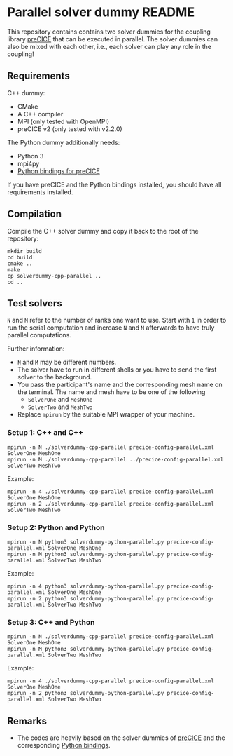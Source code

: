 # Parallel solver dummy README

This repository contains contains two solver dummies for the coupling library [preCICE](https://github.com/precice/precice) that can be executed in parallel. The solver dummies can also be mixed with each other, i.e., each solver can play any role in the coupling!

## Requirements

C++ dummy:
- CMake
- A C++ compiler
- MPI (only tested with OpenMPI)
- preCICE v2 (only tested with v2.2.0)

The Python dummy additionally needs:
- Python 3
- mpi4py
- [Python bindings for preCICE](https://github.com/precice/python-bindings)

If you have preCICE and the Python bindings installed, you should have all requirements installed.

## Compilation

Compile the C++ solver dummy and copy it back to the root of the repository:

```
mkdir build
cd build
cmake ..
make
cp solverdummy-cpp-parallel ..
cd ..
```

## Test solvers

`N` and `M` refer to the number of ranks one want to use. Start with `1` in order to run the serial computation and increase `N` and `M` afterwards to have truly parallel computations.

Further information:
- `N` and `M` may be different numbers.
- The solver have to run in different shells or you have to send the first solver to the background.
- You pass the participant's name and the corresponding mesh name on the terminal. The name and mesh have to be one of the following
    - `SolverOne` and `MeshOne`
    - `SolverTwo` and `MeshTwo`
- Replace `mpirun` by the suitable MPI wrapper of your machine.

### Setup 1: C++ and C++

```
mpirun -n N ./solverdummy-cpp-parallel precice-config-parallel.xml SolverOne MeshOne
mpirun -n M ./solverdummy-cpp-parallel ../precice-config-parallel.xml SolverTwo MeshTwo
```

Example:
```
mpirun -n 4 ./solverdummy-cpp-parallel precice-config-parallel.xml SolverOne MeshOne
mpirun -n 2 ./solverdummy-cpp-parallel precice-config-parallel.xml SolverTwo MeshTwo
```

### Setup 2: Python and Python

```
mpirun -n N python3 solverdummy-python-parallel.py precice-config-parallel.xml SolverOne MeshOne
mpirun -n M python3 solverdummy-python-parallel.py precice-config-parallel.xml SolverTwo MeshTwo
```

Example:
```
mpirun -n 4 python3 solverdummy-python-parallel.py precice-config-parallel.xml SolverOne MeshOne
mpirun -n 2 python3 solverdummy-python-parallel.py precice-config-parallel.xml SolverTwo MeshTwo
```

### Setup 3: C++ and Python

```
mpirun -n N ./solverdummy-cpp-parallel precice-config-parallel.xml SolverOne MeshOne
mpirun -n M python3 solverdummy-python-parallel.py precice-config-parallel.xml SolverTwo MeshTwo
```

Example:
```
mpirun -n 4 ./solverdummy-cpp-parallel precice-config-parallel.xml SolverOne MeshOne
mpirun -n 2 python3 solverdummy-python-parallel.py precice-config-parallel.xml SolverTwo MeshTwo
```

## Remarks

- The codes are heavily based on the solver dummies of [preCICE](https://github.com/precice/precice) and the corresponding [Python bindings](https://github.com/precice/python-bindings).